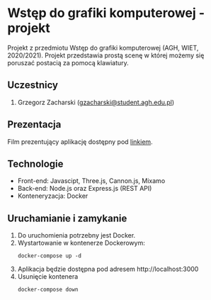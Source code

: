 # Wstęp do grafiki komputerowej - projekt
Projekt z przedmiotu Wstęp do grafiki komputerowej (AGH, WIET, 2020/2021). Projekt przedstawia prostą scenę w której możemy się poruszać postacią za pomocą klawiatury.  

## Uczestnicy
1. Grzegorz Zacharski (gzacharski@student.agh.edu.pl)

## Prezentacja
Film prezentujący aplikację dostępny pod [linkiem](https://www.youtube.com/watch?v=Hd4qvRFBTZA&feature=youtu.be&ab_channel=GrzegorzZacharski).

## Technologie
* Front-end: Javascipt, Three.js, Cannon.js, Mixamo
* Back-end: Node.js oraz Express.js (REST API)
* Konteneryzacja: Docker

## Uruchamianie i zamykanie
1. Do uruchomienia potrzebny jest Docker.
1. Wystartowanie w kontenerze Dockerowym:
   ```shell script
   docker-compose up -d
   ```
1. Aplikacja będzie dostępna pod adresem http://localhost:3000
1. Usunięcie kontenera
   ```shell script
   docker-compose down
   ```